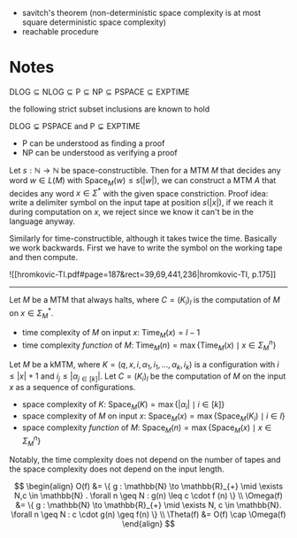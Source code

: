 
- savitch's theorem (non-deterministic space complexity is at most square deterministic space complexity)
- reachable procedure

# Notes

$\mathrm{DLOG} \subseteq \mathrm{NLOG} \subseteq \mathrm{P} \subseteq \mathrm{NP} \subseteq \mathrm{PSPACE} \subseteq \mathrm{EXPTIME}$

the following strict subset inclusions are known to hold

$\mathrm{DLOG} \subsetneq \mathrm{PSPACE}$ and $\mathrm{P} \subsetneq \mathrm{EXPTIME}$

- $\mathrm{P}$ can be understood as finding a proof
- $\mathrm{NP}$ can be understood as verifying a proof



Let $s : \mathbb{N} \to \mathbb{N}$ be space-constructible. Then for a MTM $M$ that decides any word $w \in L(M)$ with $\mathrm{Space}_{M}(w) \leq s(|w|)$, we can construct a MTM $A$ that decides any word $x \in \Sigma^{*}$ with the given space constriction. Proof idea: write a delimiter symbol on the input tape at position $s(|x|)$, if we reach it during computation on $x$, we reject since we know it can't be in the language anyway.

Similarly for time-constructible, although it takes twice the time. Basically we work backwards. First we have to write the symbol on the working tape and then compute.


![[hromkovic-TI.pdf#page=187&rect=39,69,441,236|hromkovic-TI, p.175]]

___

Let $M$ be a MTM that always halts, where $C = (K_{i})_{l}$ is the computation of $M$ on $x \in \Sigma_{M}^{*}$.

- time complexity of $M$ on input $x$:		$\mathrm{Time}_{M}(x) = l - 1$
- time complexity *function* of $M$:		$\mathrm{Time}_{M}(n) = \max\{ \mathrm{Time}_{M}(x) \mid x \in \Sigma_{M}^{n} \}$

Let $M$ be a kMTM, where $K = (q, x, i, \alpha_{1}, i_{1}, \dots, \alpha_{k}, i_{k})$ is a configuration with $i \leq |x| + 1$ and $i_{j} \leq |\alpha_{j \in [k]}|$. Let $C = (K_{i})_{l}$ be the computation of $M$ on the input $x$ as a sequence of configurations.

- space complexity of $K$:				$\mathrm{Space}_{M}(K) = \max\{ |\alpha_{i}| \mid i \in [k] \}$
- space complexity of $M$ on input $x$:		$\mathrm{Space}_{M}(x) = \max\{ \mathrm{Space}_{M}(K_{i}) \mid i \in l \}$
- space complexity *function* of $M$:		$\mathrm{Space}_{M}(n) = \max\{ \mathrm{Space}_{M}(x) \mid x \in \Sigma_{M}^{n} \}$

Notably, the time complexity does not depend on the number of tapes and the space complexity does not depend on the input length.


$$
\begin{align}
O(f) &= \{ g : \mathbb{N} \to \mathbb{R}_{+} \mid \exists N,c \in \mathbb{N} . \forall n \geq N : g(n) \leq c \cdot f (n) \} \\
\Omega(f) &= \{   g : \mathbb{N}  \to \mathbb{R}_{+} \mid \exists N, c \in \mathbb{N}. \forall n \geq N : c \cdot g(n) \geq f(n)  \} \\
\Theta(f) &= O(f) \cap \Omega(f)
\end{align}
$$
